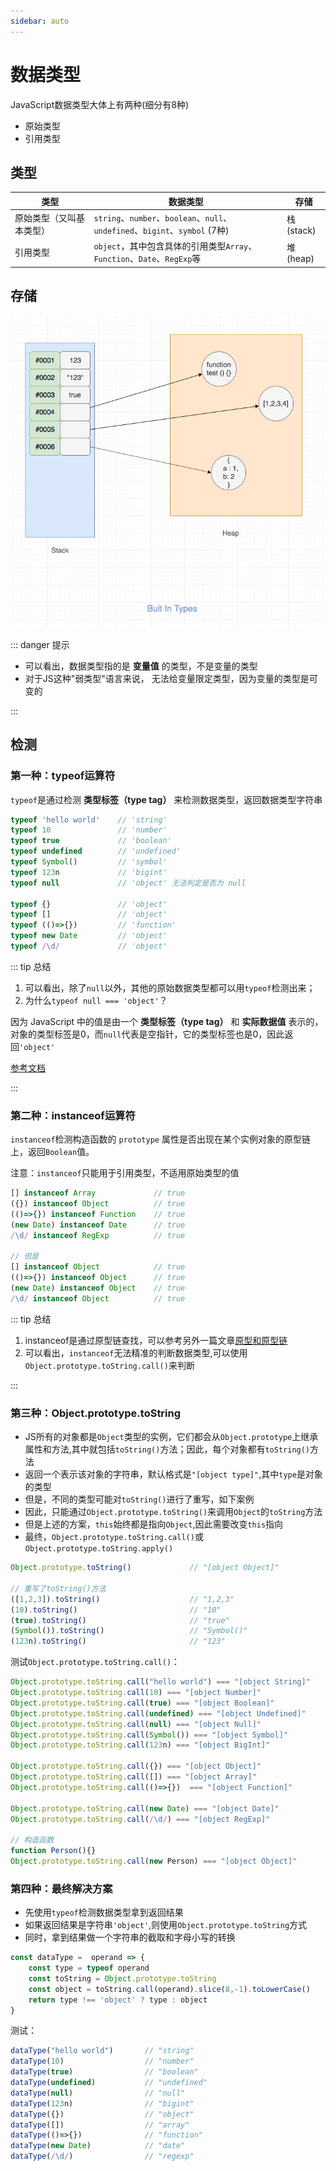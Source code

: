 ```yaml
---
sidebar: auto
---
```


# 数据类型

JavaScript数据类型大体上有两种(细分有8种)

- 原始类型
- 引用类型

## 类型

类型 | 数据类型 | 存储
---|---|---
原始类型（又叫基本类型） | `string`、`number`、`boolean`、`null`、`undefined`、`bigint`、`symbol` (7种)| 栈(stack)
引用类型 | `object`，其中包含具体的引用类型`Array`、`Function`、`Date`、`RegExp`等 | 堆(heap)

## 存储

![数据类型存储图解](./images/buit-in-types.jpg)

::: danger 提示

- 可以看出，数据类型指的是 **变量值** 的类型，不是变量的类型
- 对于JS这种"弱类型"语言来说， 无法给变量限定类型，因为变量的类型是可变的

:::

## 检测

### 第一种：typeof运算符

`typeof`是通过检测 **类型标签（type tag）** 来检测数据类型，返回数据类型字符串

```js
typeof 'hello world'    // 'string'
typeof 10               // 'number'
typeof true             // 'boolean'
typeof undefined        // 'undefined'
typeof Symbol()         // 'symbol'
typeof 123n             // 'bigint'
typeof null             // 'object' 无法判定是否为 null

typeof {}               // 'object'
typeof []               // 'object'
typeof (()=>{})         // 'function'
typeof new Date         // 'object'
typeof /\d/             // 'object'
```

::: tip 总结

1. 可以看出，除了`null`以外，其他的原始数据类型都可以用`typeof`检测出来；
2. 为什么`typeof null === 'object'`？

因为 JavaScript 中的值是由一个 **类型标签（type tag）** 和 **实际数据值** 表示的，对象的类型标签是0，而`null`代表是空指针，它的类型标签也是0，因此返回`'object'`

[参考文档](https://2ality.com/2013/10/typeof-null.html)

:::

### 第二种：instanceof运算符

`instanceof`检测构造函数的 `prototype` 属性是否出现在某个实例对象的原型链上，返回`Boolean`值。

注意：`instanceof`只能用于引用类型，不适用原始类型的值

```js
[] instanceof Array             // true
({}) instanceof Object          // true
(()=>{}) instanceof Function    // true
(new Date) instanceof Date      // true
/\d/ instanceof RegExp          // true

// 但是
[] instanceof Object            // true
(()=>{}) instanceof Object      // true
(new Date) instanceof Object    // true
/\d/ instanceof Object          // true
```

::: tip 总结

1. instanceof是通过原型链查找，可以参考另外一篇文章[原型和原型链](./prototype-chain.md)
2. 可以看出，`instanceof`无法精准的判断数据类型,可以使用`Object.prototype.toString.call()`来判断

:::

### 第三种：Object.prototype.toString

- JS所有的对象都是`Object`类型的实例，它们都会从`Object.prototype`上继承属性和方法,其中就包括`toString()`方法；因此，每个对象都有`toString()`方法
- 返回一个表示该对象的字符串，默认格式是`"[object type]"`,其中`type`是对象的类型
- 但是，不同的类型可能对`toString()`进行了重写，如下案例
- 因此，只能通过`Object.prototype.toString()`来调用`Object`的`toString`方法
- 但是上述的方案，`this`始终都是指向`Object`,因此需要改变`this`指向
- 最终，`Object.prototype.toString.call()`或`Object.prototype.toString.apply()`

```js
Object.prototype.toString()             // "[object Object]"

// 重写了toString()方法
([1,2,3]).toString()                    // "1,2,3"
(10).toString()                         // "10"
(true).toString()                       // "true"
(Symbol()).toString()                   // "Symbol()"
(123n).toString()                       // "123"
```

测试`Object.prototype.toString.call()`：

```js
Object.prototype.toString.call("hello world") === "[object String]"
Object.prototype.toString.call(10) === "[object Number]"
Object.prototype.toString.call(true) === "[object Boolean]"
Object.prototype.toString.call(undefined) === "[object Undefined]"
Object.prototype.toString.call(null) === "[object Null]"
Object.prototype.toString.call(Symbol()) === "[object Symbol]"
Object.prototype.toString.call(123n) === "[object BigInt]"

Object.prototype.toString.call({}) === "[object Object]"
Object.prototype.toString.call([]) === "[object Array]"
Object.prototype.toString.call(()=>{})  === "[object Function]"

Object.prototype.toString.call(new Date) === "[object Date]"
Object.prototype.toString.call(/\d/) === "[object RegExp]"

// 构造函数
function Person(){}
Object.prototype.toString.call(new Person) === "[object Object]"
```

### 第四种：最终解决方案

- 先使用`typeof`检测数据类型拿到返回结果
- 如果返回结果是字符串`'object'`,则使用`Object.prototype.toString`方式
- 同时，拿到结果做一个字符串的截取和字母小写的转换

```js
const dataType =  operand => {
    const type = typeof operand
    const toString = Object.prototype.toString
    const object = toString.call(operand).slice(8,-1).toLowerCase()
    return type !== 'object' ? type : object
}
```

测试：

```js
dataType("hello world")       // "string"
dataType(10)                  // "number"
dataType(true)                // "boolean"
dataType(undefined)           // "undefined"
dataType(null)                // "null"
dataType(123n)                // "bigint"
dataType({})                  // "object"
dataType([])                  // "array"
dataType(()=>{})              // "function"
dataType(new Date)            // "date"
dataType(/\d/)                // "regexp"
```

